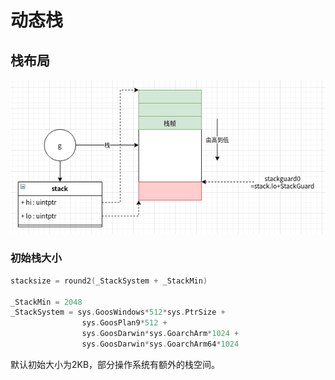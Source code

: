 # 动态栈

## 栈布局

![](../.gitbook/assets/selection_057.png)

### 初始栈大小

```c
stacksize = round2(_StackSystem + _StackMin)

_StackMin = 2048
_StackSystem = sys.GoosWindows*512*sys.PtrSize + 
                sys.GoosPlan9*512 + 
                sys.GoosDarwin*sys.GoarchArm*1024 + 
                sys.GoosDarwin*sys.GoarchArm64*1024
```

默认初始大小为2KB，部分操作系统有额外的栈空间。



